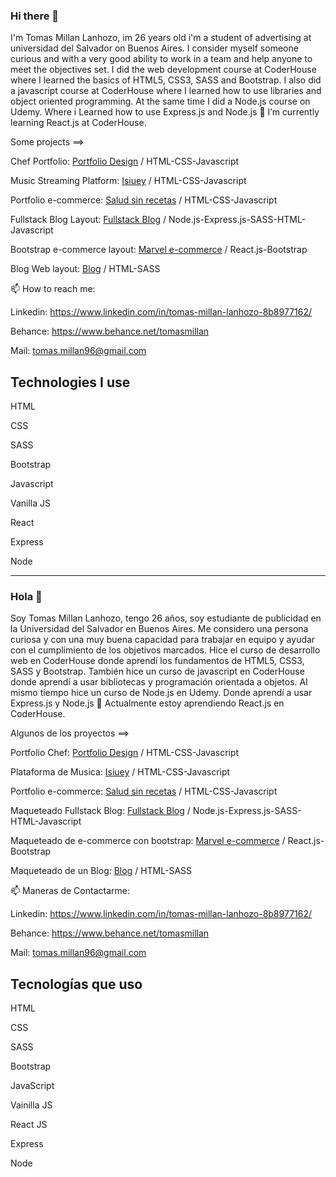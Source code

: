 ### Hi there 👋
I'm Tomas Millan Lanhozo, im 26 years old i'm a student of advertising at universidad del Salvador on Buenos Aires. 
I consider myself someone curious and with a very good ability to work in a team and help anyone to meet the objectives set.
I did the web development course at CoderHouse where I learned the basics of HTML5, CSS3, SASS and Bootstrap.
I also did a javascript course at CoderHouse where I learned how to use libraries and object oriented programming.
At the same time I did a Node.js course on Udemy. Where i Learned how to use Express.js and Node.js
🌱 I’m currently learning React.js at CoderHouse. 

Some projects ==> 

Chef Portfolio:  [Portfolio Design](https://tomasmillan.github.io/Portfolio-Cocinero/#) / HTML-CSS-Javascript

Music Streaming Platform: [Isiuey](https://isiuey.org) / HTML-CSS-Javascript

Portfolio e-commerce: [Salud sin recetas](https://tomasmillan.github.io/e-commerce-portfolio/) / HTML-CSS-Javascript

Fullstack Blog Layout: [Fullstack Blog](https://fullstackblog-tomi.herokuapp.com/) / Node.js-Express.js-SASS-HTML-Javascript

Bootstrap e-commerce layout: [Marvel e-commerce](https://peaceful-moonbeam-d3784f.netlify.app/) / React.js-Bootstrap

Blog Web layout: [Blog](https://tomasmillan.github.io/Blog-Portfolio/) / HTML-SASS


📫 How to reach me:

Linkedin: https://www.linkedin.com/in/tomas-millan-lanhozo-8b8977162/

Behance: https://www.behance.net/tomasmillan

Mail: tomas.millan96@gmail.com

## Technologies I use

 HTML
 
 CSS
 
 SASS
 
 Bootstrap
 
 Javascript
 
  Vanilla JS 
  
  React
  
  Express
  
  Node
  
  ----------------------------------------------------
  ### Hola 👋
Soy Tomas Millan Lanhozo, tengo 26 años, soy estudiante de publicidad en la Universidad del Salvador en Buenos Aires.
Me considero una persona curiosa y con una muy buena capacidad para trabajar en equipo y ayudar con el cumplimiento de los objetivos marcados.
Hice el curso de desarrollo web en CoderHouse donde aprendí los fundamentos de HTML5, CSS3, SASS y Bootstrap.
También hice un curso de javascript en CoderHouse donde aprendí a usar bibliotecas y programación orientada a objetos.
Al mismo tiempo hice un curso de Node.js en Udemy. Donde aprendí a usar Express.js y Node.js
🌱 Actualmente estoy aprendiendo React.js en CoderHouse.

Algunos de los proyectos ==> 

Portfolio Chef:  [Portfolio Design](https://tomasmillan.github.io/Portfolio-Cocinero/#) / HTML-CSS-Javascript

Plataforma de Musica: [Isiuey](https://isiuey.org) / HTML-CSS-Javascript

Portfolio e-commerce: [Salud sin recetas](https://tomasmillan.github.io/e-commerce-portfolio/) / HTML-CSS-Javascript

Maqueteado Fullstack Blog: [Fullstack Blog](https://fullstackblog-tomi.herokuapp.com/) / Node.js-Express.js-SASS-HTML-Javascript

Maqueteado de e-commerce con bootstrap: [Marvel e-commerce](https://peaceful-moonbeam-d3784f.netlify.app/) / React.js-Bootstrap

Maqueteado de un Blog: [Blog](https://tomasmillan.github.io/Blog-Portfolio/) / HTML-SASS


📫 Maneras de Contactarme:

Linkedin: https://www.linkedin.com/in/tomas-millan-lanhozo-8b8977162/

Behance: https://www.behance.net/tomasmillan

Mail: tomas.millan96@gmail.com

## Tecnologías que uso

 HTML
 
 CSS
 
 SASS
 
 Bootstrap
 
 JavaScript
 
  Vainilla JS
  
  React JS
  
  Express
  
  Node


<!--
**tomasmillan/tomasmillan** is a ✨ _special_ ✨ repository because its `README.md` (this file) appears on your GitHub profile.

Here are some ideas to get you started:

- 🔭 I’m currently working on ...
- 🌱 I’m currently learning ...
- 👯 I’m looking to collaborate on ...
- 🤔 I’m looking for help with ...
- 💬 Ask me about ...
- 📫 How to reach me: ...
- 😄 Pronouns: ...
- ⚡ Fun fact: ...
-->
